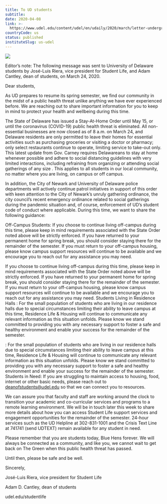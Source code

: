 ```yaml
---
title: To UD students
subtitle: 
date: 2020-04-08
link: >-
  https://www.udel.edu/content/udel/en/udaily/2020/march/letter-undergraduates-jose-luis-riera-adam-cantley
countryCode: us
status: published
instituteSlug: us-udel
---
```

![](https://www.udel.edu/content/dam/udelImages/udaily/2020/march/fb-aerial-The-Green-2-800x420.jpg)

Editor’s note: The following message was sent to University of Delaware students by José-Luis Riera, vice president for Student Life, and Adam Cantley, dean of students, on March 24, 2020.

Dear students,

As UD prepares to resume its spring semester, we find our community in the midst of a public health threat unlike anything we have ever experienced before. We are reaching out to share important information for you to keep in mind to protect your health and wellbeing during this time.

The State of Delaware has issued a Stay-At-Home Order until May 15, or until the coronavirus (COVID-19) public health threat is eliminated. All non-essential businesses are now closed as of 8 a.m. on March 24, and Delaware residents are only permitted to leave their homes for essential activities such as purchasing groceries or visiting a doctor or pharmacy; only select restaurants continue to operate, limiting service to take-out only. This latest update from Gov. Carney requires Delawareans to stay at home whenever possible and adhere to social distancing guidelines with very limited interactions, including refraining from organizing or attending social gatherings of any size . This applies to all students in our local community, no matter where you are living, on campus or off campus.

In addition, the City of Newark and University of Delaware police departments will actively continue patrol initiatives in support of this order with keen attention to the City of Newark’s unruly gathering ordinance, the city council’s recent emergency ordinance related to social gatherings during the pandemic situation and, of course, enforcement of UD’s student code of conduct where applicable. During this time, we want to share the following guidance:

Off-Campus Students: If you choose to continue living off-campus during this time, please keep in mind requirements associated with the State Order noted above will be strictly enforced. If you have returned to your permanent home for spring break, you should consider staying there for the remainder of the semester. If you must return to your off-campus housing, please know campus support resources will continue to be available and we encourage you to reach out for any assistance you may need.

If you choose to continue living off-campus during this time, please keep in mind requirements associated with the State Order noted above will be strictly enforced. If you have returned to your permanent home for spring break, you should consider staying there for the remainder of the semester. If you must return to your off-campus housing, please know campus support resources will continue to be available and we encourage you to reach out for any assistance you may need. Students Living in Residence Halls : For the small population of students who are living in our residence halls due to special circumstances limiting their ability to leave campus at this time, Residence Life & Housing will continue to communicate any relevant information as this situation unfolds. Please know we stand committed to providing you with any necessary support to foster a safe and healthy environment and enable your success for the remainder of the semester.

: For the small population of students who are living in our residence halls due to special circumstances limiting their ability to leave campus at this time, Residence Life & Housing will continue to communicate any relevant information as this situation unfolds. Please know we stand committed to providing you with any necessary support to foster a safe and healthy environment and enable your success for the remainder of the semester. Students in Need: If you are struggling to maintain access to housing, food, internet or other basic needs, please reach out to deanofstudents@udel.edu so that we can connect you to resources.

We can assure you that faculty and staff are working around the clock to transition your academic and co-curricular services and programs to a remote learning environment. We will be in touch later this week to share more details about how you can access Student Life support services and engagement opportunities for the remainder of the semester. 24-hour services such as the UD Helpline at 302-831-1001 and the Crisis Text Line at 741741 (send UDTEXT) remain available for any student in need.

Please remember that you are students today, Blue Hens forever. We will always be connected as a community, and like you, we cannot wait to get back on The Green when this public health threat has passed.

Until then, please be safe and be well.

Sincerely,

José-Luis Riera, vice president for Student Life

Adam D. Cantley, dean of students

udel.edu/studentlife